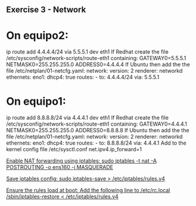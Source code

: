## Exercise 3 - Network
# On equipo2:
ip route add 4.4.4.4/24 via 5.5.5.1 dev eth1
If Redhat create the file /etc/sysconfig/network-scripts/route-eth1 containing:
GATEWAY0=5.5.5.1
NETMASK0=255.255.255.0
ADDRESS0=4.4.4.4
If Ubuntu then add the the file /etc/netplan/01-netcfg.yaml:
network:
  version: 2
  renderer: networkd
  ethernets:
    eno1:
      dhcp4: true
      routes:
      - to: 4.4.4.4/24
        via: 5.5.5.1

# On equipo1:
ip route add 8.8.8.8/24 via 4.4.4.1 dev eth1
If Redhat create the file /etc/sysconfig/network-scripts/route-eth1 containing:
GATEWAY0=4.4.4.1
NETMASK0=255.255.255.0
ADDRESS0=8.8.8.8
If Ubuntu then add the the file /etc/netplan/01-netcfg.yaml:
network:
  version: 2
  renderer: networkd
  ethernets:
    eno1:
      dhcp4: true
      routes:
      - to: 8.8.8.8/24
        via: 4.4.4.1
Add to the kernel config file /etc/sysctl.conf
net.ipv4.ip_forward=1

<ins> Enable NAT forwarding using iptables: <ins>
sudo iptables -t nat -A POSTROUTING -o ens160 -j MASQUERADE

<ins> Save iptables config: <ins>
sudo iptables-save > /etc/iptables/rules.v4

<ins> Ensure the rules load at boot: <ins>
Add the following line to /etc/rc.local
/sbin/iptables-restore < /etc/iptables/rules.v4
